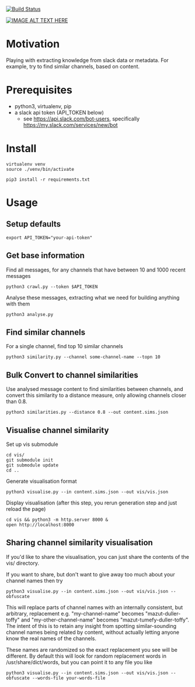 [![Build Status](https://travis-ci.org/mikemoraned/tautona.svg?branch=master)](https://travis-ci.org/mikemoraned/tautona)

[![IMAGE ALT TEXT HERE](https://img.youtube.com/vi/URINAa2NOTQ/0.jpg)](https://www.youtube.com/watch?v=URINAa2NOTQ)

# Motivation

Playing with extracting knowledge from slack data or metadata. For example, try to find similar channels,
based on content.

# Prerequisites

* python3, virtualenv, pip
* a slack api token (API_TOKEN below)
    * see https://api.slack.com/bot-users, specifically https://my.slack.com/services/new/bot

# Install

    virtualenv venv
    source ./venv/bin/activate

    pip3 install -r requirements.txt

# Usage

## Setup defaults

    export API_TOKEN="your-api-token"

## Get base information

Find all messages, for any channels that have between 10 and 1000
recent messages

    python3 crawl.py --token $API_TOKEN

Analyse these messages, extracting what we need for building anything
with them

    python3 analyse.py

## Find similar channels

For a single channel, find top 10 similar channels

    python3 similarity.py --channel some-channel-name --topn 10

## Bulk Convert to channel similarities

Use analysed message content to find similarities between channels, and
convert this similarity to a distance measure, only allowing channels closer
than 0.8.

    python3 similarities.py --distance 0.8 --out content.sims.json

## Visualise channel similarity

Set up vis submodule

    cd vis/
    git submodule init
    git submodule update
    cd ..

Generate visualisation format

    python3 visualise.py --in content.sims.json --out vis/vis.json

Display visualisation (after this step, you rerun generation step and just reload the page)

    cd vis && python3 -m http.server 8000 &
    open http://localhost:8000

## Sharing channel similarity visualisation

If you'd like to share the visualisation, you can just share the contents of the vis/ directory.

If you want to share, but don't want to give away too much about your channel names then try

    python3 visualise.py --in content.sims.json --out vis/vis.json --obfuscate
    
This will replace parts of channel names with an internally consistent, but arbitrary, replacement
e.g. "my-channel-name" becomes "mazut-duller-toffy" and "my-other-channel-name" becomes
"mazut-tumefy-duller-toffy". The intent of this is to retain any insight from spotting similar-sounding
channel names being related by content, without actually letting anyone know the real names of the channels.

These names are randomized so the exact replacement you see will be
different. By default this will look for random replacement words in /usr/share/dict/words,
but you can point it to any file you like

    python3 visualise.py --in content.sims.json --out vis/vis.json --obfuscate --words-file your-words-file



